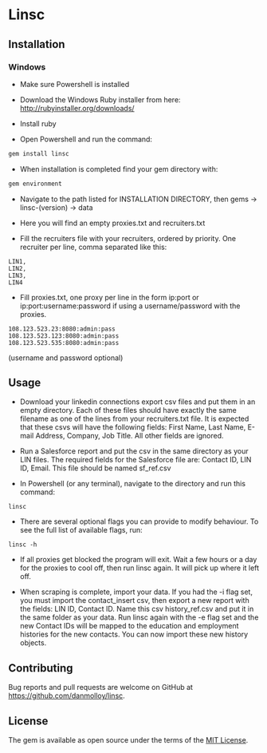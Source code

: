 # Linsc

## Installation

### Windows

- Make sure Powershell is installed

- Download the Windows Ruby installer from here: http://rubyinstaller.org/downloads/

- Install ruby

- Open Powershell and run the command:
```ruby
gem install linsc
```

- When installation is completed find your gem directory with:
```ruby
gem environment
```

- Navigate to the path listed for INSTALLATION DIRECTORY, then gems -> linsc-(version) -> data

- Here you will find an empty proxies.txt and recruiters.txt

- Fill the recruiters file with your recruiters, ordered by priority. One recruiter per line, comma separated like this:
```
LIN1,
LIN2,
LIN3,
LIN4
```

- Fill proxies.txt, one proxy per line in the form ip:port or ip:port:username:password if using a username/password with the proxies.
```
108.123.523.23:8080:admin:pass
108.123.523.123:8080:admin:pass
108.123.523.535:8080:admin:pass
```
(username and password optional)

## Usage

- Download your linkedin connections export csv files and put them in an empty directory. Each of these files should have exactly the same filename as one of the lines from your recruiters.txt file.
It is expected that these csvs will have the following fields: First Name, Last Name, E-mail Address, Company, Job Title. All other fields are ignored.

- Run a Salesforce report and put the csv in the same directory as your LIN files. The required fields for the Salesforce file are: Contact ID, LIN ID, Email.
This file should be named sf_ref.csv

- In Powershell (or any terminal), navigate to the directory and run this command:
```
linsc
```

- There are several optional flags you can provide to modify behaviour. To see the full list of available flags, run:
```
linsc -h
```

- If all proxies get blocked the program will exit. Wait a few hours or a day for the proxies to cool off, then run linsc again. It will pick up where it left off.

- When scraping is complete, import your data. If you had the -i flag set, you must import the contact_insert csv, then export a new report with the fields: LIN ID, Contact ID.
Name this csv history_ref.csv and put it in the same folder as your data. Run linsc again with the -e flag set and the new Contact IDs will be mapped to the education and employment histories for the new contacts. You can now import these new history objects.

## Contributing

Bug reports and pull requests are welcome on GitHub at https://github.com/danmolloy/linsc.


## License

The gem is available as open source under the terms of the [MIT License](http://opensource.org/licenses/MIT).
